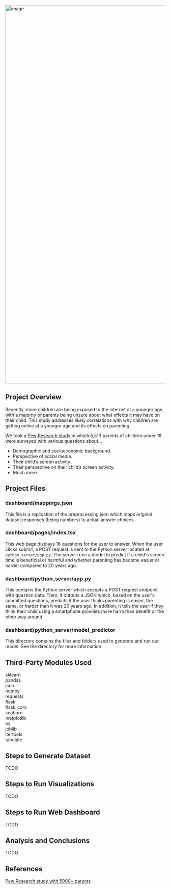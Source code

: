 <img width="1189" alt="image" src="https://github.com/kyle1373/ECE143-Team4/assets/59634395/e3dc454d-bbf0-46c3-9a3e-cdd7d7b4b189">

## Project Overview
Recently, more children are being exposed to the internet at a younger age, with a majority of parents being unsure about what effects it may have on their child. This study addresses likely correlations with why children are getting online at a younger age and its effects on parenting.  

We took a [Pew Research study](https://www.pewresearch.org/internet/2020/07/28/parenting-children-in-the-age-of-screens/) in which 5,513 parents of children under 18 were surveyed with various questions about...  
* Demographic and socioeconomic background.
* Perspective of social media. 
* Their child’s screen activity.
* Their perspective on their child’s screen activity.
* Much more.  

## Project Files

### dashboard/mappings.json
This file is a replication of the preprocessing json which maps original dataset responses (being numbers) to actual answer choices

### dashboard/pages/index.tsx
This web page displays 16 questions for the user to answer. When the user clicks submit, a POST request is sent to the Python server located at `python_server/app.py`. The server runs a model to predict if a child's screen time is beneficial or harmful and whether parenting has become easier or harder compared to 20 years ago.

### dashboard/python_server/app.py
This contains the Python server which accepts a POST request endpoint with question data. Then, it outputs a JSON which, based on the user's submitted questions, predicts if the user thinks parenting is easier, the same, or harder than it was 20 years ago. In addition, it tells the user if they think their child using a smartphone provides more harm than benefit or the other way around.

### dashboard/python_server/model_predictor
This directory contains the files and folders used to generate and run our model. See the directory for more information.

## Third-Party Modules Used
sklearn  
pandas  
json  
numpy  
requests  
flask  
flask_cors  
seaborn  
matplotlib  
os  
joblib  
itertools  
tabulate  

## Steps to Generate Dataset
TODO

## Steps to Run Visualizations
TODO

## Steps to Run Web Dashboard
TODO

## Analysis and Conclusions
TODO

## References
[Pew Research study with 5000+ parents](https://www.pewresearch.org/internet/2020/07/28/parenting-children-in-the-age-of-screens/)
